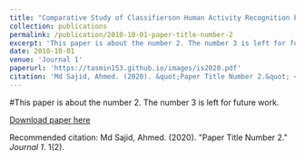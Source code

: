 ```yaml
---
title: "Comparative Study of Classifierson Human Activity Recognition by Different Feature Engineering Techniques"
collection: publications
permalink: /publication/2010-10-01-paper-title-number-2
excerpt: 'This paper is about the number 2. The number 3 is left for future work.'
date: 2010-10-01
venue: 'Journal 1'
paperurl: 'https://tasmin153.github.io/images/is2020.pdf'
citation: 'Md Sajid, Ahmed. (2020). &quot;Paper Title Number 2.&quot; <i>Journal 1</i>. 1(2).'
---
```

#This paper is about the number 2. The number 3 is left for future work.

[Download paper here](https://tasmin153.github.io/images/is2020.pdf)

Recommended citation: Md Sajid, Ahmed. (2020). "Paper Title Number 2." <i>Journal 1</i>. 1(2).

